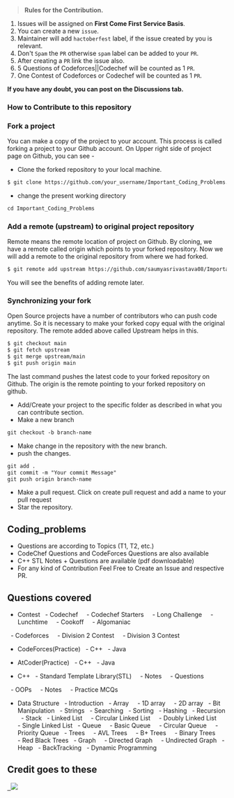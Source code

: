 


> **Rules for the Contribution.**
1. Issues will be assigned on **First Come First Service Basis**.
2. You can create a new `issue`.
3. Maintainer will add `hactoberfest` label, if the issue created by you is relevant.
4. Don't `Spam` the `PR` otherwise `spam` label can be added to your `PR`.
5. After creating a `PR` link the issue also.
6. 5 Questions of Codeforces||Codechef will be counted as 1 `PR`.
7. One Contest of Codeforces or Codechef will be counted as 1 `PR`.

**If you have any doubt, you can post on the Discussions tab.**

### How to Contribute to this repository
### Fork a project

You can make a copy of the project to your account. This process is called forking a project to your Github account. On Upper right side of project page on Github, you can see -

* Clone the forked repository to your local machine.
```markdown
$ git clone https://github.com/your_username/Important_Coding_Problems.git
```
* change the present working directory
```markdown
cd Important_Coding_Problems
```
### Add a remote (upstream) to original project repository

Remote means the remote location of project on Github. By cloning, we have a remote called origin which points to your forked repository. Now we will add a remote to the original repository from where we had forked.

```markdown
$ git remote add upstream https://github.com/saumyasrivastava08/Important_Coding_Problems.git 
```
You will see the benefits of adding remote later.

### Synchronizing your fork

Open Source projects have a number of contributors who can push code anytime. So it is necessary to make your forked copy equal with the original repository. The remote added above called Upstream helps in this.

```markdown
$ git checkout main
$ git fetch upstream
$ git merge upstream/main
$ git push origin main
```
The last command pushes the latest code to your forked repository on Github. The origin is the remote pointing to your forked repository on github.

* Add/Create your project to the specific folder as described in what you can contribute section.
* Make a new branch
```markdown
git checkout -b branch-name
```
* Make change in the repository with the new branch.
* push the changes.
```markdown
git add .
git commit -m "Your commit Message"
git push origin branch-name
```
* Make a pull request.
Click on create pull request and add a name to your pull request
* Star the repository.


## Coding_problems
- Questions are according to Topics (T1, T2, etc.)
- CodeChef Questions and CodeForces Questions are also available
- C++ STL Notes + Questions are available (pdf downloadable)
- For any kind of Contribution Feel Free to Create an Issue and respective PR.

## Questions covered 

- Contest
  - Codechef
    - Codechef Starters
    - Long Challenge
    - Lunchtime
    - Cookoff
    - Algomaniac

  - Codeforces
    - Division 2 Contest
    - Division 3 Contest

- CodeForces(Practice)
  - C++
  - Java

- AtCoder(Practice)
  - C++
  - Java

- C++
  - Standard Template Library(STL)
    - Notes
    - Questions

  - OOPs
    - Notes
    - Practice MCQs

- Data Structure
  - Introduction 
  - Array
    - 1D array
    - 2D array
  - Bit Manipulation
  - Strings
  - Searching
  - Sorting
  - Hashing
  - Recursion
  - Stack
  - Linked List
    - Circular Linked List
    - Doubly Linked List
    - Single Linked List
  - Queue
    - Basic Queue
    - Circular Queue
    - Priority Queue
  - Trees
    - AVL Trees
    - B+ Trees
    - Binary Trees
    - Red Black Trees
  - Graph
    - Directed Graph
    - Undirected Graph
  - Heap
  - BackTracking
  - Dynamic Programming


## Credit goes to these
<a href = "https://github.com/saumyasrivastava08/Important_Coding_Problems/graphs/contributors">
  <img src = "https://contrib.rocks/image?repo=saumyasrivastava08/Important_Coding_Problems"/>
</a>
